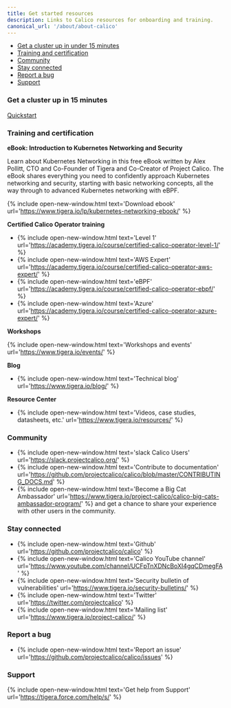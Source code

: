 ```yaml
---
title: Get started resources
description: Links to Calico resources for onboarding and training.
canonical_url: '/about/about-calico'
---
```


- [Get a cluster up in under 15 minutes](#get-a-cluster-up-in-under-15-minutes)
- [Training and certification](#training-and-certification)
- [Community](#community)
- [Stay connected](#stay-connected)
- [Report a bug](#report-a-bug)
- [Support](#support)

### Get a cluster up in 15 minutes

[Quickstart]({{site.baseurl}}/getting-started/kubernetes/quickstart)

### Training and certification

**eBook: Introduction to Kubernetes Networking and Security**

Learn about Kubernetes Networking in this free eBook written by Alex Pollitt, CTO and Co-Founder of Tigera and Co-Creator of Project Calico. The eBook shares everything you need to confidently approach Kubernetes networking and security, starting with basic networking concepts, all the way through to advanced Kubernetes networking with eBPF.

{% include open-new-window.html text='Download ebook' url='https://www.tigera.io/lp/kubernetes-networking-ebook/' %}

**Certified Calico Operator training**

- {% include open-new-window.html text='Level 1' url='https://academy.tigera.io/course/certified-calico-operator-level-1/' %}
- {% include open-new-window.html text='AWS Expert' url='https://academy.tigera.io/course/certified-calico-operator-aws-expert/' %}
- {% include open-new-window.html text='eBPF' url='https://academy.tigera.io/course/certified-calico-operator-ebpf/' %}
- {% include open-new-window.html text='Azure' url='https://academy.tigera.io/course/certified-calico-operator-azure-expert/' %}

**Workshops**

{% include open-new-window.html text='Workshops and events' url='https://www.tigera.io/events/' %}

**Blog**

- {% include open-new-window.html text='Technical blog' url='https://www.tigera.io/blog/' %}

**Resource Center**

- {% include open-new-window.html text='Videos, case studies, datasheets, etc.' url='https://www.tigera.io/resources/' %}

### Community

- {% include open-new-window.html text='slack Calico Users' url='https://slack.projectcalico.org/' %}
- {% include open-new-window.html text='Contribute to documentation' url='https://github.com/projectcalico/calico/blob/master/CONTRIBUTING_DOCS.md' %} 
- {% include open-new-window.html text='Become a Big Cat Ambassador' url='https://www.tigera.io/project-calico/calico-big-cats-ambassador-program/' %} and get a chance to share your experience with other users in the community.

### Stay connected

- {% include open-new-window.html text='Github' url='https://github.com/projectcalico/calico' %}
- {% include open-new-window.html text='Calico YouTube channel' url='https://www.youtube.com/channel/UCFpTnXDNcBoXI4gqCDmegFA' %}
- {% include open-new-window.html text='Security bulletin of vulnerabilities' url='https://www.tigera.io/security-bulletins/' %}
- {% include open-new-window.html text='Twitter' url='https://twitter.com/projectcalico' %}
- {% include open-new-window.html text='Mailing list' url='https://www.tigera.io/project-calico/' %}

### Report a bug

- {% include open-new-window.html text='Report an issue' url='https://github.com/projectcalico/calico/issues' %}

### Support

{% include open-new-window.html text='Get help from Support' url='https://tigera.force.com/help/s/' %} 
